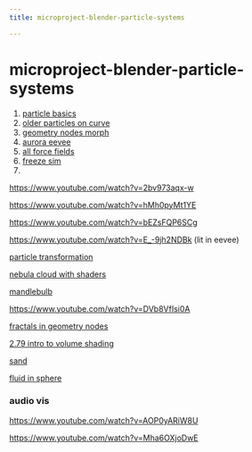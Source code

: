 ```yaml
---
title: microproject-blender-particle-systems

---
```


# microproject-blender-particle-systems

1. [particle basics](https://www.youtube.com/watch?v=updE3_Tf3nY)
2. [older particles on curve](https://www.youtube.com/watch?v=PYHOV3bVIG0)
3. [geometry nodes morph](https://www.youtube.com/watch?v=pimbaEE9cjQ)
4. [aurora eevee](https://www.youtube.com/watch?v=1pIMTpamzyQ)
5. [all force fields](https://www.youtube.com/watch?v=TPxb60TjNcw)
6. [freeze sim](https://www.youtube.com/watch?v=prcaYsujY-U)
7. 

https://www.youtube.com/watch?v=2bv973aqx-w

https://www.youtube.com/watch?v=hMh0pyMt1YE

https://www.youtube.com/watch?v=bEZsFQP6SCg

https://www.youtube.com/watch?v=E_-9jh2NDBk (lit in eevee)

[particle transformation](https://www.youtube.com/watch?v=j4k7zClCcE8)



[nebula cloud with shaders](https://www.youtube.com/watch?v=rASz8cpm-54)

[mandlebulb](https://www.youtube.com/watch?v=WSQFt1Nruns)

https://www.youtube.com/watch?v=DVb8VfIsi0A

[fractals in geometry nodes](https://www.youtube.com/watch?v=n8py_PmT2k4)

[2.79 intro to volume shading](https://www.youtube.com/watch?v=xP5MuZOjfew)

[sand](https://www.youtube.com/watch?v=MjM16FUMOKM)

[fluid in sphere](https://www.youtube.com/watch?v=ZNb8I4v53-A)



### audio vis

https://www.youtube.com/watch?v=AOP0yARiW8U

https://www.youtube.com/watch?v=Mha6OXjoDwE